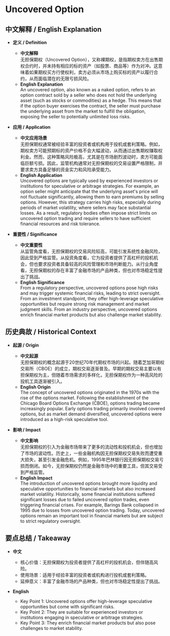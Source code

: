 # Uncovered Option

## 中文解释 / English Explanation

* **定义 / Definition**  
  - **中文解释**  
    无担保期权（Uncovered Option），又称裸期权，是指期权卖方在出售期权合约时，并未持有相应的标的资产（如股票、商品等）作为对冲。这意味着如果期权买方行使权利，卖方必须从市场上购买标的资产以履行合约，从而面临潜在的无限亏损风险。  
  - **English Explanation**  
    An uncovered option, also known as a naked option, refers to an option contract sold by a seller who does not hold the underlying asset (such as stocks or commodities) as a hedge. This means that if the option buyer exercises the contract, the seller must purchase the underlying asset from the market to fulfill the obligation, exposing the seller to potentially unlimited loss risks.

* **应用 / Application**  
  - **中文应用场景**  
    无担保期权通常被经验丰富的投资者或机构用于投机或套利策略。例如，期权卖方可能预期标的资产价格不会大幅波动，从而通过出售期权赚取权利金。然而，这种策略风险极高，尤其是在市场剧烈波动时，卖方可能面临巨额亏损。因此，监管机构通常对无担保期权的交易设置严格限制，并要求卖方具备足够的资金实力和风险承受能力。  
  - **English Application**  
    Uncovered options are typically used by experienced investors or institutions for speculative or arbitrage strategies. For example, an option seller might anticipate that the underlying asset's price will not fluctuate significantly, allowing them to earn premiums by selling options. However, this strategy carries high risks, especially during periods of market volatility, where sellers may face substantial losses. As a result, regulatory bodies often impose strict limits on uncovered option trading and require sellers to have sufficient financial resources and risk tolerance.

* **重要性 / Significance**  
  - **中文重要性**  
    从监管角度看，无担保期权的交易风险较高，可能引发系统性金融风险，因此受到严格监管。从投资角度看，它为投资者提供了高杠杆的投机机会，但也要求投资者具备较高的风险管理和市场判断能力。从行业角度看，无担保期权的存在丰富了金融市场的产品种类，但也对市场稳定性提出了挑战。  
  - **English Significance**  
    From a regulatory perspective, uncovered options pose high risks and may trigger systemic financial risks, leading to strict oversight. From an investment standpoint, they offer high-leverage speculative opportunities but require strong risk management and market judgment skills. From an industry perspective, uncovered options enrich financial market products but also challenge market stability.

## 历史典故 / Historical Context

* **起源 / Origin**  
  - **中文起源**  
    无担保期权的概念起源于20世纪70年代期权市场的兴起。随着芝加哥期权交易所（CBOE）的成立，期权交易逐渐普及。早期的期权交易主要以有担保期权为主，但随着市场需求的多样化，无担保期权作为一种高风险的投机工具逐渐被引入。  
  - **English Origin**  
    The concept of uncovered options originated in the 1970s with the rise of the options market. Following the establishment of the Chicago Board Options Exchange (CBOE), options trading became increasingly popular. Early options trading primarily involved covered options, but as market demand diversified, uncovered options were introduced as a high-risk speculative tool.

* **影响 / Impact**  
  - **中文影响**  
    无担保期权的引入为金融市场带来了更多的流动性和投机机会，但也增加了市场的波动性。历史上，一些金融机构因无担保期权交易失败而遭受重大损失，甚至引发金融危机。例如，1995年巴林银行因无担保期权交易亏损而倒闭。如今，无担保期权仍然是金融市场中的重要工具，但其交易受到严格监管。  
  - **English Impact**  
    The introduction of uncovered options brought more liquidity and speculative opportunities to financial markets but also increased market volatility. Historically, some financial institutions suffered significant losses due to failed uncovered option trades, even triggering financial crises. For example, Barings Bank collapsed in 1995 due to losses from uncovered option trading. Today, uncovered options remain an important tool in financial markets but are subject to strict regulatory oversight.

## 要点总结 / Takeaway

* **中文**  
  - 核心价值：无担保期权为投资者提供了高杠杆的投机机会，但伴随高风险。  
  - 使用场景：适用于经验丰富的投资者或机构进行投机或套利策略。  
  - 延伸意义：丰富了金融市场的产品种类，但也对市场稳定性提出了挑战。  

* **English**  
  - Key Point 1: Uncovered options offer high-leverage speculative opportunities but come with significant risks.  
  - Key Point 2: They are suitable for experienced investors or institutions engaging in speculative or arbitrage strategies.  
  - Key Point 3: They enrich financial market products but also pose challenges to market stability.